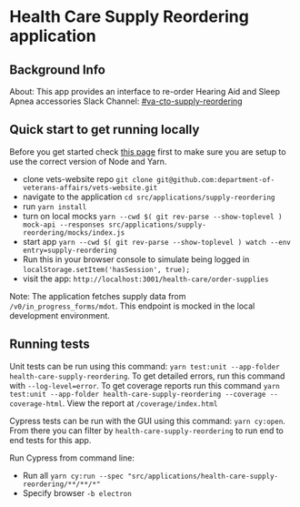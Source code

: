 # Health Care Supply Reordering application

## Background Info

About: This app provides an interface to re-order Hearing Aid and Sleep Apnea accessories
Slack Channel: [#va-cto-supply-reordering](https://dsva.slack.com/archives/C05DFSM57FW/p1689711688225089)

## Quick start to get running locally

Before you get started check [this page](https://depo-platform-documentation.scrollhelp.site/developer-docs/setting-up-your-local-frontend-environment) first to make sure you are setup to use the correct version of Node and Yarn.

- clone vets-website repo `git clone git@github.com:department-of-veterans-affairs/vets-website.git`
- navigate to the application `cd src/applications/supply-reordering`
- run `yarn install`
- turn on local mocks `yarn --cwd $( git rev-parse --show-toplevel ) mock-api --responses src/applications/supply-reordering/mocks/index.js`
- start app `yarn --cwd $( git rev-parse --show-toplevel ) watch --env entry=supply-reordering`
- Run this in your browser console to simulate being logged in `localStorage.setItem('hasSession', true);`
- visit the app: `http://localhost:3001/health-care/order-supplies`

Note: The application fetches supply data from `/v0/in_progress_forms/mdot`. This endpoint is mocked in the local development environment.

## Running tests

Unit tests can be run using this command: `yarn test:unit --app-folder health-care-supply-reordering`. To get detailed errors, run this command with `--log-level=error`. To get coverage reports run this command `yarn test:unit --app-folder health-care-supply-reordering --coverage --coverage-html`. View the report at `/coverage/index.html`

Cypress tests can be run with the GUI using this command: `yarn cy:open`. From there you can filter by `health-care-supply-reordering` to run end to end tests for this app.

Run Cypress from command line:

- Run all `yarn cy:run --spec "src/applications/health-care-supply-reordering/**/**/*"`
- Specify browser `-b electron`
